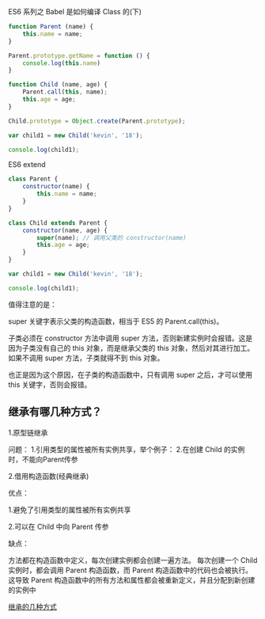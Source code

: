 ES6 系列之 Babel 是如何编译 Class 的(下)

```js
function Parent (name) {
    this.name = name;
}

Parent.prototype.getName = function () {
    console.log(this.name)
}

function Child (name, age) {
    Parent.call(this, name);
    this.age = age;
}

Child.prototype = Object.create(Parent.prototype);

var child1 = new Child('kevin', '18');

console.log(child1);

```

ES6 extend

```js
class Parent {
    constructor(name) {
        this.name = name;
    }
}

class Child extends Parent {
    constructor(name, age) {
        super(name); // 调用父类的 constructor(name)
        this.age = age;
    }
}

var child1 = new Child('kevin', '18');

console.log(child1);

```

值得注意的是：

super 关键字表示父类的构造函数，相当于 ES5 的 Parent.call(this)。

子类必须在 constructor 方法中调用 super 方法，否则新建实例时会报错。这是因为子类没有自己的 this 对象，而是继承父类的 this 对象，然后对其进行加工。如果不调用 super 方法，子类就得不到 this 对象。

也正是因为这个原因，在子类的构造函数中，只有调用 super 之后，才可以使用 this 关键字，否则会报错。

##  继承有哪几种方式？

1.原型链继承

问题： 
1.引用类型的属性被所有实例共享，举个例子：
2.在创建 Child 的实例时，不能向Parent传参

2.借用构造函数(经典继承)

优点：

1.避免了引用类型的属性被所有实例共享

2.可以在 Child 中向 Parent 传参

缺点：

方法都在构造函数中定义，每次创建实例都会创建一遍方法。
每次创建一个 Child 实例时，都会调用 Parent 构造函数，而 Parent 构造函数中的代码也会被执行。这导致 Parent 构造函数中的所有方法和属性都会被重新定义，并且分配到新创建的实例中

[继承的几种方式](https://github.com/mqyqingfeng/Blog/issues/16)

## 

